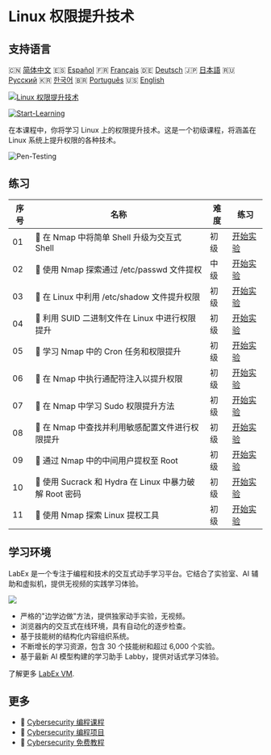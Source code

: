 # Linux 权限提升技术

## 支持语言

🇨🇳 [简体中文](README_zh.md) 🇪🇸 [Español](README_es.md) 🇫🇷 [Français](README_fr.md) 🇩🇪 [Deutsch](README_de.md) 🇯🇵 [日本語](README_ja.md) 🇷🇺 [Русский](README_ru.md) 🇰🇷 [한국어](README_ko.md) 🇧🇷 [Português](README_pt.md) 🇺🇸 [English](README.md) 

[![Linux 权限提升技术](https://cover-creator.labex.io/privilege-escalation-techniques-on-linux.png?lang=zh)](https://labex.io/zh/courses/privilege-escalation-techniques-on-linux)

[![Start-Learning](https://img.shields.io/badge/Start-Learning-whitesmoke?style=for-the-badge)](https://labex.io/zh/courses/privilege-escalation-techniques-on-linux)

在本课程中，你将学习 Linux 上的权限提升技术。这是一个初级课程，将涵盖在 Linux 系统上提升权限的各种技术。

![Pen-Testing](https://img.shields.io/badge/Pen-Testing-whitesmoke?style=for-the-badge&logo=pen-testing)


## 练习

|   序号 | 名称                                                    | 难度   | 练习                                                                                                                                                 |
|--------|---------------------------------------------------------|--------|------------------------------------------------------------------------------------------------------------------------------------------------------|
|     01 | 📖  在 Nmap 中将简单 Shell 升级为交互式 Shell           | 初级   | <a target='_blank' href='https://labex.io/zh/tutorials/upgrade-simple-shell-to-interactive-shell-in-nmap-416148'>开始实验</a>                        |
|     02 | 📖  使用 Nmap 探索通过 /etc/passwd 文件提权             | 中级   | <a target='_blank' href='https://labex.io/zh/tutorials/explore-privilege-escalation-via-etc-passwd-file-in-nmap-416141'>开始实验</a>                 |
|     03 | 📖  在 Linux 中利用 /etc/shadow 文件提升权限            | 初级   | <a target='_blank' href='https://labex.io/zh/tutorials/escalate-privileges-using-etc-shadow-file-in-linux-416142'>开始实验</a>                       |
|     04 | 📖  利用 SUID 二进制文件在 Linux 中进行权限提升         | 初级   | <a target='_blank' href='https://labex.io/zh/tutorials/nmap-exploit-suid-binaries-for-privilege-escalation-in-linux-416147'>开始实验</a>             |
|     05 | 📖  学习 Nmap 中的 Cron 任务和权限提升                  | 初级   | <a target='_blank' href='https://labex.io/zh/tutorials/learn-cron-jobs-and-privilege-escalation-in-nmap-416140'>开始实验</a>                         |
|     06 | 📖  在 Nmap 中执行通配符注入以提升权限                  | 初级   | <a target='_blank' href='https://labex.io/zh/tutorials/perform-wildcard-injection-in-nmap-for-privilege-escalation-416144'>开始实验</a>              |
|     07 | 📖  在 Nmap 中学习 Sudo 权限提升方法                    | 初级   | <a target='_blank' href='https://labex.io/zh/tutorials/learn-sudo-privilege-escalation-methods-in-nmap-416145'>开始实验</a>                          |
|     08 | 📖  在 Nmap 中查找并利用敏感配置文件进行权限提升        | 初级   | <a target='_blank' href='https://labex.io/zh/tutorials/find-and-exploit-sensitive-config-files-for-privilege-escalation-in-nmap-416138'>开始实验</a> |
|     09 | 📖  通过 Nmap 中的中间用户提权至 Root                   | 初级   | <a target='_blank' href='https://labex.io/zh/tutorials/nmap-escalate-privileges-to-root-via-intermediate-user-in-nmap-416146'>开始实验</a>           |
|     10 | 📖  使用 Sucrack 和 Hydra 在 Linux 中暴力破解 Root 密码 | 初级   | <a target='_blank' href='https://labex.io/zh/tutorials/brute-force-root-password-in-linux-with-sucrack-and-hydra-416139'>开始实验</a>                |
|     11 | 📖  使用 Nmap 探索 Linux 提权工具                       | 初级   | <a target='_blank' href='https://labex.io/zh/tutorials/explore-linux-privilege-escalation-tools-in-nmap-416143'>开始实验</a>                         |

## 学习环境

LabEx 是一个专注于编程和技术的交互式动手学习平台。它结合了实验室、AI 辅助和虚拟机，提供无视频的实践学习体验。

![](https://tutorial-screenshot.getvm.io/images/vm-1725247253.png)

- 严格的"边学边做"方法，提供独家动手实验，无视频。
- 浏览器内的交互式在线环境，具有自动化的逐步检查。
- 基于技能树的结构化内容组织系统。
- 不断增长的学习资源，包含 30 个技能树和超过 6,000 个实验。
- 基于最新 AI 模型构建的学习助手 Labby，提供对话式学习体验。

了解更多 [LabEx VM](https://support.labex.io/using-labex/virtual-machine).

## 更多

- 🔗 [Cybersecurity 编程课程](https://github.com/labex-labs/awesome-programming-courses)
- 🔗 [Cybersecurity 编程项目](https://github.com/labex-labs/awesome-programming-projects)
- 🔗 [Cybersecurity 免费教程](https://github.com/labex-labs/cybersecurity-free-tutorials)


